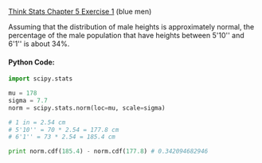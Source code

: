 [Think Stats Chapter 5 Exercise 1](http://greenteapress.com/thinkstats2/html/thinkstats2006.html#toc50) (blue men)

Assuming that the distribution of male heights is approximately normal, the percentage of the male population that have heights between 5'10'' and 6'1'' is about 34%.

#### Python Code:
```python
import scipy.stats

mu = 178
sigma = 7.7
norm = scipy.stats.norm(loc=mu, scale=sigma)

# 1 in = 2.54 cm                                                                
# 5'10'' = 70 * 2.54 = 177.8 cm                                                 
# 6'1'' = 73 * 2.54 = 185.4 cm                                                  

print norm.cdf(185.4) - norm.cdf(177.8) # 0.342094682946   
```
